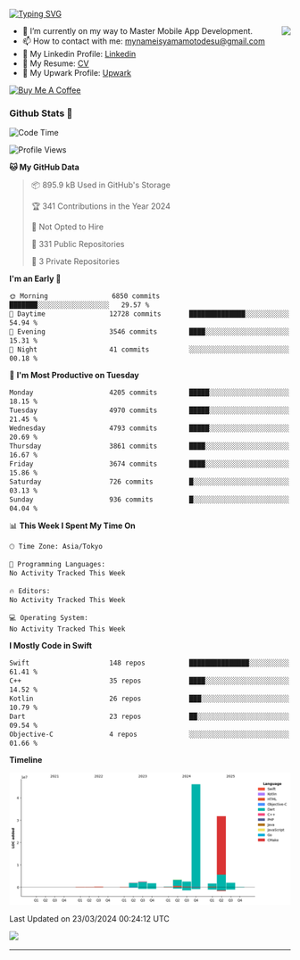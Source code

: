 
[![Typing SVG](https://readme-typing-svg.demolab.com/?lines=Thank+You+For+Visiting!!;You+Are+Welcome✨;I+am+Kyo+Yamamoto;Mobile+Developer)](https://git.io/typing-svg)
<p>
<img align="right" src="https://media.giphy.com/media/26ufdb3cYKwbRtYVW/giphy.gif" style="max-width:100%;" height="150px">

- 🌱 I’m currently on my way to Master Mobile App Development.
- 📫 How to contact with me: mynameisyamamotodesu@gmail.com
- 🔗 My Linkedin Profile: [Linkedin](https://www.linkedin.com/in/kyo-yamamoto-a2ab50239)
- 🔗 My Resume: [CV](https://www.kickresume.com/cv/ZWKvXV/)
- 🔗 My Upwark Profile: [Upwark](https://www.upwork.com/freelancers/~01aa9115102bb4af25)

<a href="https://www.buymeacoffee.com/kyoyamamoto" target="_blank"><img src="https://cdn.buymeacoffee.com/buttons/default-orange.png" alt="Buy Me A Coffee" height="41" width="174"></a>

### Github Stats 🥇 
<!--START_SECTION:waka-->
![Code Time](http://img.shields.io/badge/Code%20Time-669%20hrs%2039%20mins-blue)

![Profile Views](http://img.shields.io/badge/Profile%20Views-0-blue)

**🐱 My GitHub Data** 

> 📦 895.9 kB Used in GitHub's Storage 
 > 
> 🏆 341 Contributions in the Year 2024
 > 
> 🚫 Not Opted to Hire
 > 
> 📜 331 Public Repositories 
 > 
> 🔑 3 Private Repositories 
 > 
**I'm an Early 🐤** 

```text
🌞 Morning                6850 commits        ███████░░░░░░░░░░░░░░░░░░   29.57 % 
🌆 Daytime                12728 commits       ██████████████░░░░░░░░░░░   54.94 % 
🌃 Evening                3546 commits        ████░░░░░░░░░░░░░░░░░░░░░   15.31 % 
🌙 Night                  41 commits          ░░░░░░░░░░░░░░░░░░░░░░░░░   00.18 % 
```
📅 **I'm Most Productive on Tuesday** 

```text
Monday                   4205 commits        █████░░░░░░░░░░░░░░░░░░░░   18.15 % 
Tuesday                  4970 commits        █████░░░░░░░░░░░░░░░░░░░░   21.45 % 
Wednesday                4793 commits        █████░░░░░░░░░░░░░░░░░░░░   20.69 % 
Thursday                 3861 commits        ████░░░░░░░░░░░░░░░░░░░░░   16.67 % 
Friday                   3674 commits        ████░░░░░░░░░░░░░░░░░░░░░   15.86 % 
Saturday                 726 commits         █░░░░░░░░░░░░░░░░░░░░░░░░   03.13 % 
Sunday                   936 commits         █░░░░░░░░░░░░░░░░░░░░░░░░   04.04 % 
```


📊 **This Week I Spent My Time On** 

```text
🕑︎ Time Zone: Asia/Tokyo

💬 Programming Languages: 
No Activity Tracked This Week

🔥 Editors: 
No Activity Tracked This Week

💻 Operating System: 
No Activity Tracked This Week
```

**I Mostly Code in Swift** 

```text
Swift                    148 repos           ███████████████░░░░░░░░░░   61.41 % 
C++                      35 repos            ████░░░░░░░░░░░░░░░░░░░░░   14.52 % 
Kotlin                   26 repos            ███░░░░░░░░░░░░░░░░░░░░░░   10.79 % 
Dart                     23 repos            ██░░░░░░░░░░░░░░░░░░░░░░░   09.54 % 
Objective-C              4 repos             ░░░░░░░░░░░░░░░░░░░░░░░░░   01.66 % 
```



**Timeline**

![Lines of Code chart](https://raw.githubusercontent.com/YamamotoDesu/YamamotoDesu/main/assets/bar_graph.png)


 Last Updated on 23/03/2024 00:24:12 UTC
<!--END_SECTION:waka-->

![](https://github-profile-summary-cards.vercel.app/api/cards/profile-details?username=YamamotoDesu&theme=vue)

----
